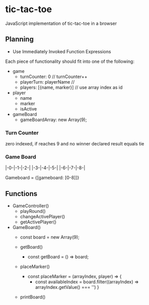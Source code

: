 # tic-tac-toe
JavaScript implementation of tic-tac-toe in a browser

## Planning
- Use Immediately Invoked Function Expressions

Each piece of functionality should fit into one of the following:
- game
    - turnCounter: 0 // turnCounter++
    - playerTurn: playerName //
    - players: [{name, marker}] // use array index as id
- player
    - name
    - marker
    - isActive
- gameBoard
    - gameBoardArray: new Array(9);

### Turn Counter
zero indexed, if reaches 9 and no winner declared result equals tie

### Game Board


|-0-|-1-|-2-|
|-3-|-4-|-5-|
|-6-|-7-|-8-|

Gameboard = {[gameboard: [0-8]]}


## Functions

- GameController()
    - playRound()
    - changeActivePlayer()
    - getActivePlayer()
- GameBoard()
    - const board = new Array(9);
    - getBoard()
        - const getBoard = () => board;
    - placeMarker()
        - const placeMarker = (arrayIndex, player) => {
            - const availableIndex = board.filter((arrayIndex) => arrayIndex.getValue() === '')
        }

    - printBoard()
